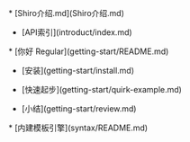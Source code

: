 \* \[Shiro介绍.md\]\(Shiro介绍.md\)

* \[API索引\]\(introduct/index.md\)

\* \[你好 Regular\]\(getting-start/README.md\)

* \[安装\]\(getting-start/install.md\)

* \[快速起步\]\(getting-start/quirk-example.md\)

* \[小结\]\(getting-start/review.md\)

\* \[内建模板引擎\]\(syntax/README.md\)

